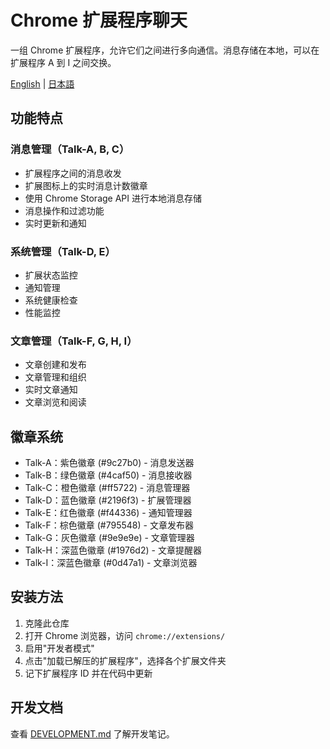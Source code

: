 # Chrome 扩展程序聊天

一组 Chrome 扩展程序，允许它们之间进行多向通信。消息存储在本地，可以在扩展程序 A 到 I 之间交换。

[English](README.md) | [日本語](README_JA.md)

## 功能特点

### 消息管理（Talk-A, B, C）
- 扩展程序之间的消息收发
- 扩展图标上的实时消息计数徽章
- 使用 Chrome Storage API 进行本地消息存储
- 消息操作和过滤功能
- 实时更新和通知

### 系统管理（Talk-D, E）
- 扩展状态监控
- 通知管理
- 系统健康检查
- 性能监控

### 文章管理（Talk-F, G, H, I）
- 文章创建和发布
- 文章管理和组织
- 实时文章通知
- 文章浏览和阅读

## 徽章系统
- Talk-A：紫色徽章 (#9c27b0) - 消息发送器
- Talk-B：绿色徽章 (#4caf50) - 消息接收器
- Talk-C：橙色徽章 (#ff5722) - 消息管理器
- Talk-D：蓝色徽章 (#2196f3) - 扩展管理器
- Talk-E：红色徽章 (#f44336) - 通知管理器
- Talk-F：棕色徽章 (#795548) - 文章发布器
- Talk-G：灰色徽章 (#9e9e9e) - 文章管理器
- Talk-H：深蓝色徽章 (#1976d2) - 文章提醒器
- Talk-I：深蓝色徽章 (#0d47a1) - 文章浏览器

## 安装方法
1. 克隆此仓库
2. 打开 Chrome 浏览器，访问 `chrome://extensions/`
3. 启用"开发者模式"
4. 点击"加载已解压的扩展程序"，选择各个扩展文件夹
5. 记下扩展程序 ID 并在代码中更新

## 开发文档
查看 [DEVELOPMENT.md](DEVELOPMENT.md) 了解开发笔记。